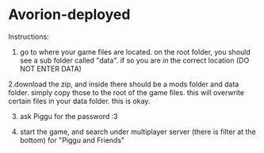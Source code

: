 # Avorion-deployed

Instructions:
1. go to where your game files are located. on the root folder, you should see a sub folder called "data". if so you are in the correct location (DO NOT ENTER DATA)

2.download the zip, and inside there should be a mods folder and data folder. simply copy those to the root of the game files. this will overwrite certain files in your data folder. this is okay.

3. ask Piggu for the password :3

4. start the game, and search under multiplayer server (there is filter at the bottom) for "Piggu and Friends"
